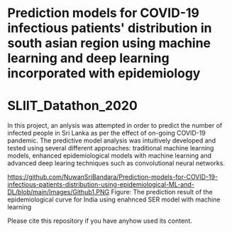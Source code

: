 # Prediction models for COVID-19 infectious patients' distribution in south asian region using machine learning and deep learning incorporated with epidemiology
# SLIIT_Datathon_2020

In this project, an anlysis was attempted in order to predict the number of infected people in Sri Lanka as per the effect of on-going COVID-19 pandemic. The predictive model analysis was intuitively developed and tested using several different approaches: traditional machine learning models, enhanced epidemiological models with machine learning and advanced deep learing techniques such as convolutional neural networks. 

https://github.com/NuwanSriBandara/Prediction-models-for-COVID-19-infectious-patients-distribution-using-epidemiological-ML-and-DL/blob/main/Images/Github1.PNG
Figure: The prediction result of the epidemiological curve for India using enahnced SER model with machine learning

Please cite this repository if you have anyhow used its content. 
